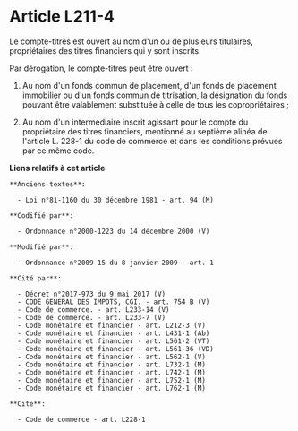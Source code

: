 # Article L211-4

Le compte-titres est ouvert au nom d'un ou de plusieurs titulaires, propriétaires des titres financiers qui y sont inscrits. 

Par dérogation, le compte-titres peut être ouvert : 

1. Au nom d'un fonds commun de placement, d'un fonds de placement immobilier ou d'un fonds commun de titrisation, la
désignation du fonds pouvant être valablement substituée à celle de tous les copropriétaires ; 

2. Au nom d'un intermédiaire inscrit agissant pour le compte du propriétaire des titres financiers, mentionné au septième
alinéa de l'article L. 228-1 du code de commerce et dans les conditions prévues par ce même code.

**Liens relatifs à cet article**

	**Anciens textes**:

	  - Loi n°81-1160 du 30 décembre 1981 - art. 94 (M)

	**Codifié par**:

	  - Ordonnance n°2000-1223 du 14 décembre 2000 (V)

	**Modifié par**:

	  - Ordonnance n°2009-15 du 8 janvier 2009 - art. 1

	**Cité par**:

	  - Décret n°2017-973 du 9 mai 2017 (V)
	  - CODE GENERAL DES IMPOTS, CGI. - art. 754 B (V)
	  - Code de commerce. - art. L233-14 (V)
	  - Code de commerce. - art. L233-7 (V)
	  - Code monétaire et financier - art. L212-3 (V)
	  - Code monétaire et financier - art. L431-1 (Ab)
	  - Code monétaire et financier - art. L561-2 (VT)
	  - Code monétaire et financier - art. L561-36 (VD)
	  - Code monétaire et financier - art. L562-1 (V)
	  - Code monétaire et financier - art. L732-1 (M)
	  - Code monétaire et financier - art. L742-1 (M)
	  - Code monétaire et financier - art. L752-1 (M)
	  - Code monétaire et financier - art. L762-1 (M)

	**Cite**:

	  - Code de commerce - art. L228-1
